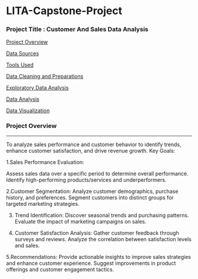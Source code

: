 # LITA-Capstone-Project

### Project Title : Customer And Sales Data Analysis
 [Project Overview](#project-overview)
 
 [Data Sources](#data-sources)
 
 [Tools Used](#tools-used)
  
 [Data Cleaning and Preparations](#data-cleaning-and-preparations)
   
 [Exploratory Data Analysis](#exploratory-data-analysis)
  
 [Data Analysis](#data-analysis)
   
 [Data Visualization](#data-visualization)

 ### Project Overview
---
To analyze sales performance and customer behavior to identify trends, enhance customer satisfaction, and drive revenue growth.
Key Goals:

1.Sales Performance Evaluation:

Assess sales data over a specific period to determine overall performance.
Identify high-performing products/services and underperformers.

2.Customer Segmentation:
Analyze customer demographics, purchase history, and preferences.
Segment customers into distinct groups for targeted marketing strategies.

3. Trend Identification:
Discover seasonal trends and purchasing patterns.
Evaluate the impact of marketing campaigns on sales.

4. Customer Satisfaction Analysis:
Gather customer feedback through surveys and reviews.
Analyze the correlation between satisfaction levels and sales.

5.Recommendations:
Provide actionable insights to improve sales strategies and enhance customer experience.
Suggest improvements in product offerings and customer engagement tactics.

